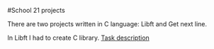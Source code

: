 #School 21 projects

There are two projects written in C language: Libft and Get next line.

In Libft I had to create C library. [Task description](https://duckduckgo.com)
